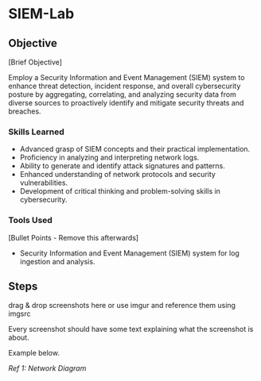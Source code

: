 # SIEM-Lab

## Objective
[Brief Objective]

Employ a Security Information and Event Management (SIEM) system to enhance threat detection, incident response, and overall cybersecurity posture by aggregating, correlating, and analyzing security data from diverse sources to proactively identify and mitigate security threats and breaches.


### Skills Learned
- Advanced grasp of SIEM concepts and their practical implementation.
- Proficiency in analyzing and interpreting network logs.
- Ability to generate and identify attack signatures and patterns.
- Enhanced understanding of network protocols and security vulnerabilities.
- Development of critical thinking and problem-solving skills in cybersecurity.

### Tools Used
[Bullet Points - Remove this afterwards]

- Security Information and Event Management (SIEM) system for log ingestion and analysis.

## Steps
drag & drop screenshots here or use imgur and reference them using imgsrc

Every screenshot should have some text explaining what the screenshot is about.

Example below.

*Ref 1: Network Diagram*
